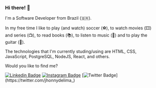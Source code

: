 ### Hi there! 👋

I'm a Software Developer from Brazil (🇧🇷).

In my free time I like to play (and watch) soccer (⚽️), to watch movies (🎞️) and series (📺), to read books (📚), to listen to music (🎵) and to play the guitar (🎸).

The technologies that I'm currently studing/using are HTML, CSS, JavaScript, PostgreSQL, NodeJS, React, and others.

Would you like to find me?

[![Linkedin Badge](https://img.shields.io/badge/-LinkedIn-blue?style=flat-square&logo=Linkedin&logoColor=white&link=https://www.linkedin.com/in/jhonnydelima)](https://www.linkedin.com/in/jhonnydelima)
[![Instagram Badge](https://img.shields.io/badge/-Instagram-purple?style=flat-square&logo=instagram&logoColor=white&link=https://instagram.com/jhonnydeliima/)](https://instagram.com/jhonnydeliima)
[![Twitter Badge](https://img.shields.io/badge/-Twitter-1ca0f1?style=flat-square&labelColor=1ca0f1&logo=twitter&logoColor=white&link=https://twitter.com/jhonnydelima_)](https://twitter.com/jhonnydelima_)
